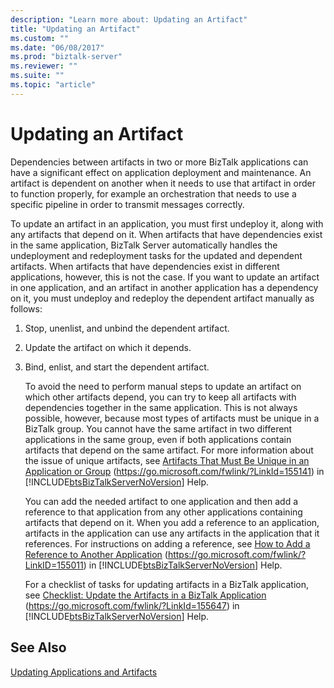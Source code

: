 ```yaml
---
description: "Learn more about: Updating an Artifact"
title: "Updating an Artifact"
ms.custom: ""
ms.date: "06/08/2017"
ms.prod: "biztalk-server"
ms.reviewer: ""
ms.suite: ""
ms.topic: "article"
---
```

# Updating an Artifact
Dependencies between artifacts in two or more BizTalk applications can have a significant effect on application deployment and maintenance. An artifact is dependent on another when it needs to use that artifact in order to function properly, for example an orchestration that needs to use a specific pipeline in order to transmit messages correctly.

 To update an artifact in an application, you must first undeploy it, along with any artifacts that depend on it. When artifacts that have dependencies exist in the same application, BizTalk Server automatically handles the undeployment and redeployment tasks for the updated and dependent artifacts. When artifacts that have dependencies exist in different applications, however, this is not the case. If you want to update an artifact in one application, and an artifact in another application has a dependency on it, you must undeploy and redeploy the dependent artifact manually as follows:

1. Stop, unenlist, and unbind the dependent artifact.

2. Update the artifact on which it depends.

3. Bind, enlist, and start the dependent artifact.

   To avoid the need to perform manual steps to update an artifact on which other artifacts depend, you can try to keep all artifacts with dependencies together in the same application. This is not always possible, however, because most types of artifacts must be unique in a BizTalk group. You cannot have the same artifact in two different applications in the same group, even if both applications contain artifacts that depend on the same artifact. For more information about the issue of unique artifacts, see [Artifacts That Must Be Unique in an Application or Group](../core/artifacts-that-must-be-unique-in-an-application-or-group.md) (<https://go.microsoft.com/fwlink/?LinkId=155141>) in [!INCLUDE[btsBizTalkServerNoVersion](../includes/btsbiztalkservernoversion-md.md)] Help.

   You can add the needed artifact to one application and then add a reference to that application from any other applications containing artifacts that depend on it. When you add a reference to an application, artifacts in the application can use any artifacts in the application that it references. For instructions on adding a reference, see [How to Add a Reference to Another Application](../core/how-to-add-a-reference-to-another-application.md) (<https://go.microsoft.com/fwlink/?LinkID=155011>) in [!INCLUDE[btsBizTalkServerNoVersion](../includes/btsbiztalkservernoversion-md.md)] Help.

   For a checklist of tasks for updating artifacts in a BizTalk application, see [Checklist: Update the Artifacts in a BizTalk Application](../core/checklist-update-the-artifacts-in-a-biztalk-application.md) (<https://go.microsoft.com/fwlink/?LinkId=155647>) in [!INCLUDE[btsBizTalkServerNoVersion](../includes/btsbiztalkservernoversion-md.md)] Help.

## See Also
 [Updating Applications and Artifacts](../technical-guides/updating-applications-and-artifacts.md)
